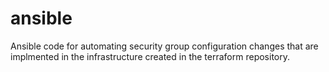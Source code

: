 # ansible
Ansible code for automating security group configuration changes that are implmented in the infrastructure created in the terraform repository.

